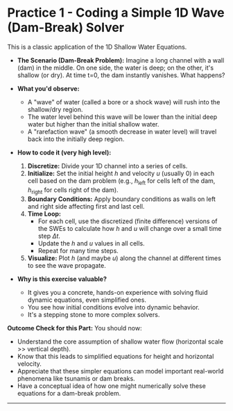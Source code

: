 # Practice 1 - Coding a Simple 1D Wave (Dam-Break) Solver

This is a classic application of the 1D Shallow Water Equations.
*   **The Scenario (Dam-Break Problem):**
    Imagine a long channel with a wall (dam) in the middle. On one side, the water is deep; on the other, it's shallow (or dry). At time t=0, the dam instantly vanishes. What happens?

*   **What you'd observe:**
    *   A "wave" of water (called a bore or a shock wave) will rush into the shallow/dry region.
    *   The water level behind this wave will be lower than the initial deep water but higher than the initial shallow water.
    *   A "rarefaction wave" (a smooth decrease in water level) will travel back into the initially deep region.

*   **How to code it (very high level):**
    1.  **Discretize:** Divide your 1D channel into a series of cells.
    2.  **Initialize:** Set the initial height $h$ and velocity $u$ (usually 0) in each cell based on the dam problem (e.g., $h_{\text{left}}$ for cells left of the dam, $h_{\text{right}}$ for cells right of the dam).
    3. **Boundary Conditions:** Apply boundary conditions as walls on left and right side affecting first and last cell.
    4.  **Time Loop:**
        *   For each cell, use the discretized (finite difference) versions of the SWEs to calculate how $h$ and $u$ will change over a small time step $\Delta t$.
        *   Update the $h$ and $u$ values in all cells.
        *   Repeat for many time steps.
    5.  **Visualize:** Plot $h$ (and maybe $u$) along the channel at different times to see the wave propagate.

*   **Why is this exercise valuable?**
    *   It gives you a concrete, hands-on experience with solving fluid dynamic equations, even simplified ones.
    *   You see how initial conditions evolve into dynamic behavior.
    *   It's a stepping stone to more complex solvers.

**Outcome Check for this Part:**
You should now:
*   Understand the core assumption of shallow water flow (horizontal scale >> vertical depth).
*   Know that this leads to simplified equations for height and horizontal velocity.
*   Appreciate that these simpler equations can model important real-world phenomena like tsunamis or dam breaks.
*   Have a conceptual idea of how one might numerically solve these equations for a dam-break problem.

---